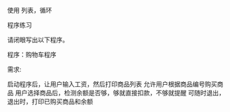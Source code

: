 使用 列表，循环

程序练习

请闭眼写出以下程序。

程序：购物车程序

需求:

启动程序后，让用户输入工资，然后打印商品列表
允许用户根据商品编号购买商品
用户选择商品后，检测余额是否够，够就直接扣款，不够就提醒
可随时退出，退出时，打印已购买商品和余额